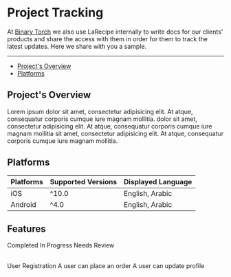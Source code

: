 # Project Tracking

At [Binary Torch](https://binarytorch.com.my/) we also use LaRecipe internally to write docs for our clients' products and share the access with them in order for them to track the latest updates. Here we share with you a sample.

---

- [Project's Overview](#overview)
- [Platforms](#platforms)

<a name="overview"></a>
## Project's Overview

Lorem ipsum dolor sit amet, consectetur adipisicing elit. At atque, consequatur corporis cumque iure magnam mollitia. dolor sit amet, consectetur adipisicing elit. At atque, consequatur corporis cumque iure magnam mollitia sit amet, consectetur adipisicing elit. At atque, consequatur corporis cumque iure magnam mollitia.

<a name="platforms"></a>
## Platforms

|Platforms|Supported Versions|Displayed Language|
|:-|:-|:-|
|iOS|^10.0|English, Arabic|
|Android|^4.0|English, Arabic|

## Features

<larecipe-badge type="success">Completed</larecipe-badge>
<larecipe-badge type="primary">In Progress</larecipe-badge>
<larecipe-badge type="warning">Needs Review</larecipe-badge>

<br>

<larecipe-card>
    User Registration
    <larecipe-progress type="success" :value="100"></larecipe-progress>
</larecipe-card>

<larecipe-card>
    A user can place an order
    <larecipe-progress type="primary" :value="40"></larecipe-progress>
</larecipe-card>

<larecipe-card>
    A user can update profile
    <larecipe-progress type="warning" :value="100"></larecipe-progress>
</larecipe-card>